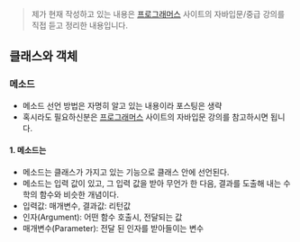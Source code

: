 > 제가 현재 작성하고 있는 내용은 [프로그래머스]( https://programmers.co.kr/learn ) 사이트의 자바입문/중급 강의를 직접 듣고 정리한 내용입니다.



## 클래스와 객체

### 메소드

- 메소드 선언 방법은 자명히 알고 있는 내용이라 포스팅은 생략
- 혹시라도 필요하신분은 [프로그래머스]( https://programmers.co.kr/learn ) 사이트의 자바입문 강의를 참고하시면 됩니다.



#### 1. 메소드는

- 메소드는 클래스가 가지고 있는 기능으로 클래스 안에 선언된다.
- 메소드는 입력 값이 있고, 그 입력 값을 받아 무언가 한 다음, 결과를 도출해 내는 수학의 함수와 비슷한 개념이다.
- 입력값: 매개변수, 결과값: 리턴값
- 인자(Argument): 어떤 함수 호출시, 전달되는 값
- 매개변수(Parameter): 전달 된 인자를 받아들이는 변수
